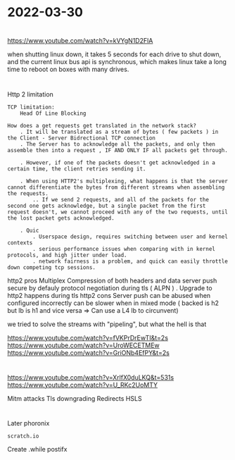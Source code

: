 # 2022-03-30

#

<https://www.youtube.com/watch?v=kVYgN1D2FlA>

when  shutting linux down, it takes 5 seconds for each drive to shut down, and the current linux bus api is synchronous, which makes linux take a long time to reboot on boxes with many drives.

#

Http 2 limitation

    TCP limitation:
        Head Of Line Blocking
    
    How does a get requests get translated in the network stack?
        . It will be translated as a stream of bytes ( few packets ) in the Client - Server Bidrectional TCP connection 
        . The Server has to acknowledge all the packets, and only then assemble then into a request , IF AND ONLY IF all packets get through.

        . However, if one of the packets doesn't get acknowledged in a certain time, the client retries sending it.

        . When using HTTP2's multiplexing, what happens is that the server cannot differentiate the bytes from different streams when assembling the requests.
            .. If we send 2 requests, and all of the packets for the second one gets acknowledge, but a single packet from the first request doesn't, we cannot proceed with any of the two requests, until the lost packet gets acknowledged.

        . Quic 
            . Userspace design, requires switching between user and kernel contexts
            . serious performance issues when comparing with in kernel protocols, and high jitter under load.
            . network fairness is a problem, and quick can easily throttle down competing tcp sessions. 

http2 pros
    Multiplex
    Compression of both headers and data
    server push
    secure by defauly
    protocol negotiation during tls ( ALPN )
        . Upgrade to http2 happens during tls
http2 cons
    Server push can be abused when configured incorrectly
    can be slower when in mixed mode ( backed is h2 but lb is h1 and vice versa => Can use a L4 lb to circunvent)

we tried to solve the streams with "pipeling", but what the hell is that

<https://www.youtube.com/watch?v=fVKPrDrEwTI&t=2s>
<https://www.youtube.com/watch?v=UroWECETMEw>
<https://www.youtube.com/watch?v=GriONb4EfPY&t=2s>

#

<https://www.youtube.com/watch?v=XrlfX0duLKQ&t=531s>
<https://www.youtube.com/watch?v=U_RKc2UoMTY>

Mitm attacks
Tls downgrading
Redirects
HSLS

#

Later
    phoronix

    scratch.io

Create .while postifx

